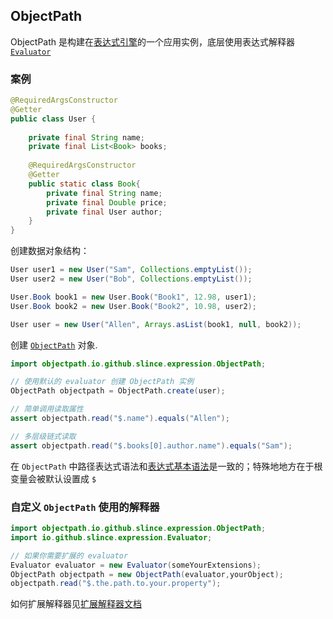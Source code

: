 
## ObjectPath

ObjectPath 是构建在[表达式引擎](../../expression)的一个应用实例，底层使用表达式解释器[`Evaluator`](../../expression/src/main/java/io/github/slince/expression/Evaluator.java)

### 案例

```java
@RequiredArgsConstructor
@Getter
public class User {
    
    private final String name;
    private final List<Book> books;
    
    @RequiredArgsConstructor
    @Getter
    public static class Book{
        private final String name;
        private final Double price;
        private final User author;
    }
}
```

创建数据对象结构：

```java
User user1 = new User("Sam", Collections.emptyList());
User user2 = new User("Bob", Collections.emptyList());

User.Book book1 = new User.Book("Book1", 12.98, user1);
User.Book book2 = new User.Book("Book2", 10.98, user2);

User user = new User("Allen", Arrays.asList(book1, null, book2));
```

创建 [`ObjectPath`](../../expression-object-path/src/main/java/io/github/slince/expression/objectpath/ObjectPath.java) 对象.

```java
import objectpath.io.github.slince.expression.ObjectPath;

// 使用默认的 evaluator 创建 ObjectPath 实例
ObjectPath objectpath = ObjectPath.create(user);

// 简单调用读取属性
assert objectpath.read("$.name").equals("Allen");

// 多层级链式读取
assert objectpath.read("$.books[0].author.name").equals("Sam");
```
在 `ObjectPath` 中路径表达式语法和[表达式基本语法](basic.md)是一致的；特殊地地方在于根变量会被默认设置成 `$`

### 自定义 `ObjectPath` 使用的解释器

```java
import objectpath.io.github.slince.expression.ObjectPath;
import io.github.slince.expression.Evaluator;

// 如果你需要扩展的 evaluator
Evaluator evaluator = new Evaluator(someYourExtensions);
ObjectPath objectpath = new ObjectPath(evaluator,yourObject);
objectpath.read("$.the.path.to.your.property");
```

如何扩展解释器见[扩展解释器文档](extension.md)

